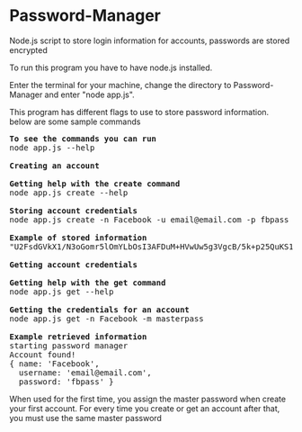 # Password-Manager
Node.js script to store login information for accounts, passwords are stored encrypted

To run this program you have to have node.js installed. 

Enter the terminal for your machine, change the directory to Password-Manager and enter "node app.js".

This program has different flags to use to store password information. below are some sample commands

<pre>
<b>To see the commands you can run</b>
node app.js --help

<b>Creating an account</b>

<b>Getting help with the create command</b>
node app.js create --help

<b>Storing account credentials</b>
node app.js create -n Facebook -u email@email.com -p fbpass -m masterpass

<b>Example of stored information</b>
"U2FsdGVkX1/N3oGomr5lOmYLbOsI3AFDuM+HVwUw5g3VgcB/5k+p25QuKS1n08HpD0yUjtJTAmS8giWA2qIjdj6Thj3u0gtxsGN3pKSihgl9Q0XT0xS4yaGFEiXoOGvn"

<b>Getting account credentials</b>

<b>Getting help with the get command</b>
node app.js get --help

<b>Getting the credentials for an account</b>
node app.js get -n Facebook -m masterpass

<b>Example retrieved information</b>
starting password manager
Account found!
{ name: 'Facebook',
  username: 'email@email.com',
  password: 'fbpass' }
</pre>
When used for the first time, you assign the master password when create your first account. For every time you create or get an account after that, you must use the same master password
